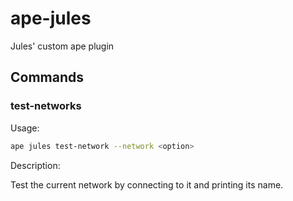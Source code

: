 # ape-jules

Jules' custom ape plugin

## Commands

### test-networks

Usage:

```bash
ape jules test-network --network <option>
```

Description:

Test the current network by connecting to it and printing its name.
